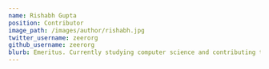 ```yaml
---
name: Rishabh Gupta
position: Contributor
image_path: /images/author/rishabh.jpg
twitter_username: zeerorg
github_username: zeerorg
blurb: Emeritus. Currently studying computer science and contributing to <a href="https://twitter.com/openfaas">@openfaas</a>.
---
```

